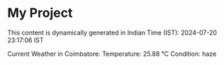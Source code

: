# My Project

This content is dynamically generated in Indian Time (IST): 2024-07-20 23:17:06 IST


Current Weather in Coimbatore:
Temperature: 25.88 °C
Condition: haze
